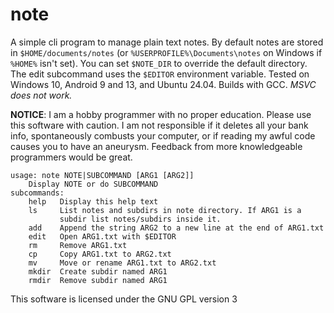 # note
A simple cli program to manage plain text notes. By default notes are stored in `$HOME/documents/notes` (or `%USERPROFILE%\Documents\notes` on Windows if `%HOME%` isn't set). You can set `$NOTE_DIR` to override the default directory. The edit subcommand uses the `$EDITOR` environment variable. Tested on Windows 10, Android 9 and 13, and Ubuntu 24.04.
Builds with GCC. *MSVC does not work.*

**NOTICE**: I am a hobby programmer with no proper education. Please use this software with caution. I am not responsible if it deletes all your bank info, spontaneously combusts your computer, or if reading my awful code causes you to have an aneurysm. Feedback from more knowledgeable programmers would be great.

```
usage: note NOTE|SUBCOMMAND [ARG1 [ARG2]]
    Display NOTE or do SUBCOMMAND
subcommands:
    help   Display this help text
    ls     List notes and subdirs in note directory. If ARG1 is a
           subdir list notes/subdirs inside it.
    add    Append the string ARG2 to a new line at the end of ARG1.txt
    edit   Open ARG1.txt with $EDITOR
    rm     Remove ARG1.txt
    cp     Copy ARG1.txt to ARG2.txt
    mv     Move or rename ARG1.txt to ARG2.txt
    mkdir  Create subdir named ARG1
    rmdir  Remove subdir named ARG1
```

This software is licensed under the GNU GPL version 3
